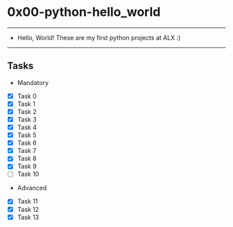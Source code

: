 # 0x00-python-hello_world

---
* Hello, World! These are my first python projects at ALX :)
---
## Tasks
* Mandatory
- [x] Task 0
- [x] Task 1
- [x] Task 2
- [x] Task 3
- [x] Task 4
- [x] Task 5
- [x] Task 6
- [x] Task 7
- [x] Task 8
- [x] Task 9
- [ ] Task 10

* Advanced
- [x] Task 11
- [x] Task 12
- [x] Task 13
